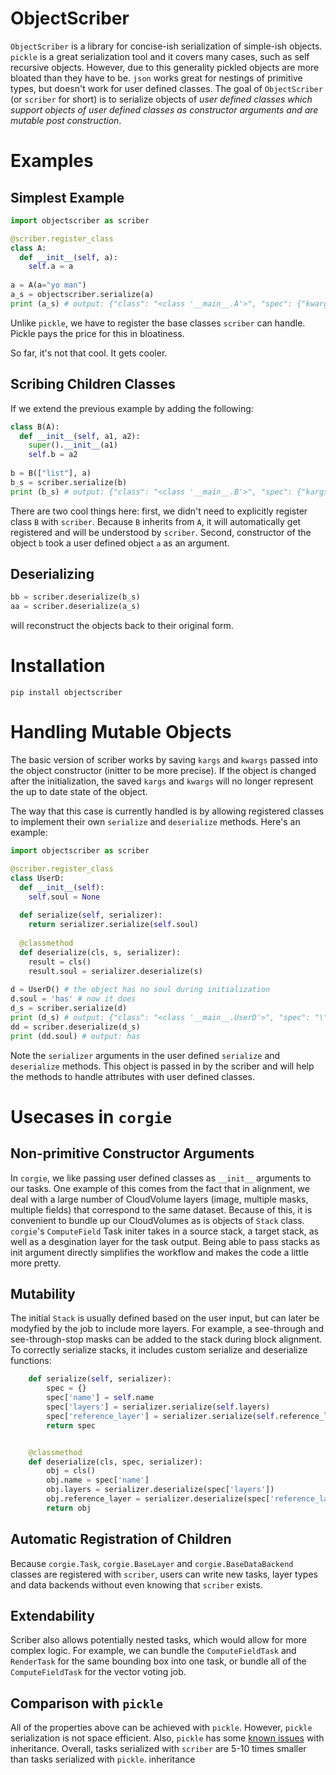 # ObjectScriber
`ObjectScriber` is a library for concise-ish serialization of simple-ish objects. 
`pickle` is a great serialization tool and it covers many cases, such as self recursive objects. 
However, due to this generality pickled objects are more bloated than they have to be.
`json` works great for nestings of primitive types, but doesn't work for user defined classes.
The goal of `ObjectScriber` (or `scriber` for short) is to serialize objects of 
*user defined classes which support objects of user defined classes as constructor arguments and are mutable post construction*.

# Examples
## Simplest Example
```python
import objectscriber as scriber

@scriber.register_class
class A:
  def __init__(self, a):
    self.a = a
    
a = A(a="yo man") 
a_s = objectscriber.serialize(a) 
print (a_s) # output: {"class": "<class '__main__.A'>", "spec": {"kwargs": {"a": "yo man"}}}
```

Unlike `pickle`, we have to register the base classes `scriber` can handle. Pickle pays the price for this in bloatiness.

So far, it's not that cool. It gets cooler.

## Scribing Children Classes
If we extend the previous example by adding the following:
```python
class B(A): 
  def __init__(self, a1, a2):
    super().__init__(a1)
    self.b = a2
    
b = B(["list"], a)
b_s = scriber.serialize(b) 
print (b_s) # output: {"class": "<class '__main__.B'>", "spec": {"kargs": [["list"], {"class": "<class '__main__.A'>", "spec": {"kwargs": {"a": "yo man"}}}]}}
```

There are two cool things here: first, we didn't need to explicitly register class `B` 
with `scriber`. Because `B` inherits from `A`, it will automatically get registered and will be understood by
`scriber`. Second, constructor of the object `b` took a user defined object `a` as an argument. 

## Deserializing 
```python
bb = scriber.deserialize(b_s) 
aa = scriber.deserialize(a_s) 
```

will reconstruct the objects back to their original form.

# Installation
`pip install objectscriber`

# Handling Mutable Objects
The basic version of scriber works by saving `kargs` and `kwargs` passed into the object constructor (initter to be more precise). 
If the object is changed after the initialization, the saved `kargs` and `kwargs` will no longer represent the up to date state
of the object. 

The way that this case is currently handled is by allowing registered classes to implement their own `serialize` and `deserialize` methods. Here's an example:

```python
import objectscriber as scriber

@scriber.register_class 
class UserD: 
  def __init__(self):
    self.soul = None
    
  def serialize(self, serializer):
    return serializer.serialize(self.soul)
    
  @classmethod 
  def deserialize(cls, s, serializer):
    result = cls()
    result.soul = serializer.deserialize(s)
    
d = UserD() # the object has no soul during initialization
d.soul = 'has' # now it does
d_s = scriber.serialize(d) 
print (d_s) # output: {"class": "<class '__main__.UserD'>", "spec": "\"has\""}
dd = scriber.deserialize(d_s) 
print (dd.soul) # output: has
```

Note the `serializer` arguments in the user defined `serialize` and `deserialize` methods. This object is passed in by the scriber and will help the methods to handle attributes with user defined classes.

# Usecases in `corgie`
## Non-primitive Constructor Arguments
In `corgie`, we like passing user defined classes as `__init__` arguments to our tasks. 
One example of this comes from the fact that in alignment, we deal with a large number of CloudVolume layers (image, multiple masks, multiple fields)
that correspond to the same dataset. Because of this, it is convenient to bundle up our CloudVolumes as is objects of `Stack` class. `corgie`'s `ComputeField` Task
initer takes in a source stack, a target stack, as well as a desgination layer for the task output. Being able to pass stacks as init argument directly simplifies the workflow and makes the code a little more pretty.

## Mutability
The initial `Stack` is usually defined based on the user input, but can later be modyfied by the job to include more layers. For example, a see-through and see-through-stop masks can be added to the stack during block alignment. To correctly serialize stacks, it includes custom serialize and deserialize functions:

```python
    def serialize(self, serializer):
        spec = {}
        spec['name'] = self.name
        spec['layers'] = serializer.serialize(self.layers)
        spec['reference_layer'] = serializer.serialize(self.reference_layer)
        return spec


    @classmethod
    def deserialize(cls, spec, serializer):
        obj = cls()
        obj.name = spec['name']
        obj.layers = serializer.deserialize(spec['layers'])
        obj.reference_layer = serializer.deserialize(spec['reference_layer'])
        return obj
```

## Automatic Registration of Children
Because `corgie.Task`, `corgie.BaseLayer` and `corgie.BaseDataBackend` classes are registered with `scriber`, users can write new tasks, layer types and data backends without even knowing that `scriber` exists. 


## Extendability
Scriber also allows potentially nested tasks, which would allow for more complex logic. For example, we can bundle the `ComputeFieldTask` and `RenderTask` for the same bounding box into one task, or bundle all of the `ComputeFieldTask` for the vector voting job.  

## Comparison with `pickle`
All of the properties above can be achieved with `pickle`. However, `pickle` serialization is not space efficient. Also, `pickle` has some [known issues](https://github.com/uqfoundation/dill/issues/300) with inheritance. Overall, tasks serialized with `scriber` are 5-10 times smaller than tasks serialized with `pickle`.
inheritance 
